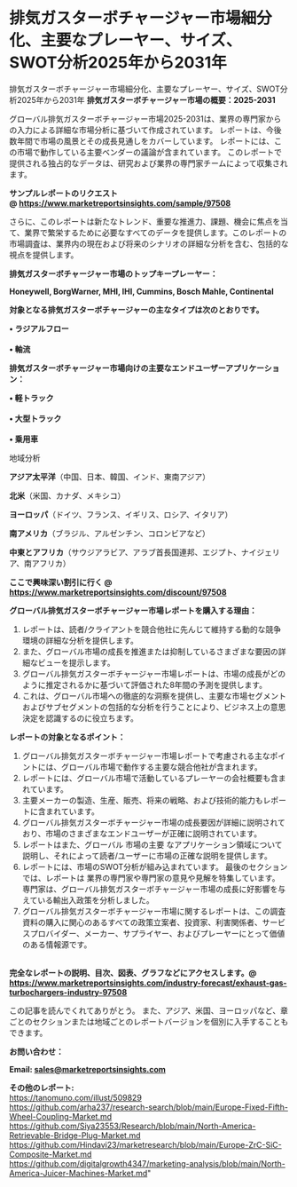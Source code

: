 # 排気ガスターボチャージャー市場細分化、主要なプレーヤー、サイズ、SWOT分析2025年から2031年
排気ガスターボチャージャー市場細分化、主要なプレーヤー、サイズ、SWOT分析2025年から2031年
<strong><b>排気ガスターボチャージャー市場の概要：2025-2031</b></strong>

グローバル排気ガスターボチャージャー市場2025-2031は、業界の専門家からの入力による詳細な市場分析に基づいて作成されています。 レポートは、今後数年間で市場の風景とその成長見通しをカバーしています。 レポートには、この市場で動作している主要ベンダーの議論が含まれています。 このレポートで提供される独占的なデータは、研究および業界の専門家チームによって収集されます。

<strong>サンプルレポートのリクエスト @ <a href=https://www.marketreportsinsights.com/sample/97508>https://www.marketreportsinsights.com/sample/97508</a></strong>

さらに、このレポートは新たなトレンド、重要な推進力、課題、機会に焦点を当て、業界で繁栄するために必要なすべてのデータを提供します。このレポートの市場調査は、業界内の現在および将来のシナリオの詳細な分析を含む、包括的な視点を提供します。

<strong>排気ガスターボチャージャー市場のトップキープレーヤー：</strong>

<strong>Honeywell, BorgWarner, MHI, IHI, Cummins, Bosch Mahle, Continental</strong>

<strong><b>対象となる排気ガスターボチャージャーの主なタイプは次のとおりです。</b></strong>

<strong>• ラジアルフロー<br><br>• 軸流</strong>

<strong><b>排気ガスターボチャージャー市場向けの主要なエンドユーザーアプリケーション：</b></strong>

<strong>• 軽トラック<br><br>• 大型トラック<br><br>• 乗用車</strong>

 地域分析

<strong><b>アジア太平洋</b></strong>（中国、日本、韓国、インド、東南アジア）

<strong><b>北米</b></strong>（米国、カナダ、メキシコ）

<strong><b>ヨーロッパ</b></strong>（ドイツ、フランス、イギリス、ロシア、イタリア）

<strong><b>南アメリカ</b></strong>（ブラジル、アルゼンチン、コロンビアなど）

<strong><b>中東とアフリカ</b></strong>（サウジアラビア、アラブ首長国連邦、エジプト、ナイジェリア、南アフリカ）

<strong>ここで興味深い割引に行く @ <a href=https://www.marketreportsinsights.com/discount/97508>https://www.marketreportsinsights.com/discount/97508</a></strong>

<strong><b>グローバル排気ガスターボチャージャー市場レポートを購入する理由：</b></strong>
<ol>
  <li>レポートは、読者/クライアントを競合他社に先んじて維持する動的な競争環境の詳細な分析を提供します。</li>
  <li>また、グローバル市場の成長を推進または抑制しているさまざまな要因の詳細なビューを提示します。</li>
  <li>グローバル排気ガスターボチャージャー市場レポートは、市場の成長がどのように推定されるかに基づいて評価された8年間の予測を提供します。</li>
  <li>これは、グローバル市場への徹底的な洞察を提供し、主要な市場セグメントおよびサブセグメントの包括的な分析を行うことにより、ビジネス上の意思決定を認識するのに役立ちます。</li>
</ol>
<strong><b>レポートの対象となるポイント：</b></strong>
<ol>
  <li>グローバル排気ガスターボチャージャー市場レポートで考慮される主なポイントには、グローバル市場で動作する主要な競合他社が含まれます。</li>
  <li>レポートには、グローバル市場で活動しているプレーヤーの会社概要も含まれています。</li>
  <li>主要メーカーの製造、生産、販売、将来の戦略、および技術的能力もレポートに含まれています。</li>
  <li>グローバル排気ガスターボチャージャー市場の成長要因が詳細に説明されており、市場のさまざまなエンドユーザーが正確に説明されています。</li>
  <li>レポートはまた、グローバル 市場の主要 なアプリケーション領域について説明し、それによって読者/ユーザーに市場の正確な説明を提供します。</li>
  <li>レポートには、市場のSWOT分析が組み込まれています。 最後のセクションでは、レポートは 業界の専門家や専門家の意見や見解を特集しています。 専門家は、グローバル排気ガスターボチャージャー市場の成長に好影響を与えている輸出入政策を分析しました。</li>
  <li>グローバル排気ガスターボチャージャー市場に関するレポートは、この調査資料の購入に関心のあるすべての政策立案者、投資家、利害関係者、サービスプロバイダー、メーカー、サプライヤー、およびプレーヤーにとって価値のある情報源です。</li>
</ol><br>
<strong>完全なレポートの説明、目次、図表、グラフなどにアクセスします。@ <a href=https://www.marketreportsinsights.com/industry-forecast/exhaust-gas-turbochargers-industry-97508>https://www.marketreportsinsights.com/industry-forecast/exhaust-gas-turbochargers-industry-97508</a></strong>

この記事を読んでくれてありがとう。 また、アジア、米国、ヨーロッパなど、章ごとのセクションまたは地域ごとのレポートバージョンを個別に入手することもできます。

<strong><b>お問い合わせ：</b></strong>

<strong>Email: </strong><a href=mailto:sales@marketreportsinsights.com><strong>sales@marketreportsinsights.com</strong></a>

<strong>その他のレポート:</strong>
<br>
<a href=https://tanomuno.com/illust/509829>https://tanomuno.com/illust/509829</a>
<br>
<a href=https://github.com/arha237/research-search/blob/main/Europe-Fixed-Fifth-Wheel-Coupling-Market.md>https://github.com/arha237/research-search/blob/main/Europe-Fixed-Fifth-Wheel-Coupling-Market.md</a>
<br>
<a href=https://github.com/Siya23553/Research/blob/main/North-America-Retrievable-Bridge-Plug-Market.md>https://github.com/Siya23553/Research/blob/main/North-America-Retrievable-Bridge-Plug-Market.md</a>
<br>
<a href=https://github.com/Hindavi23/marketresearch/blob/main/Europe-ZrC-SiC-Composite-Market.md>https://github.com/Hindavi23/marketresearch/blob/main/Europe-ZrC-SiC-Composite-Market.md</a>
<br>
<a href=https://github.com/digitalgrowth4347/marketing-analysis/blob/main/North-America-Juicer-Machines-Market.md>https://github.com/digitalgrowth4347/marketing-analysis/blob/main/North-America-Juicer-Machines-Market.md</a>"
